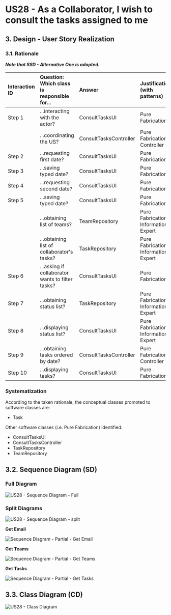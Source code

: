 # US28 - As a Collaborator, I wish to consult the tasks assigned to me

## 3. Design - User Story Realization

### 3.1. Rationale

_**Note that SSD - Alternative One is adopted.**_

| Interaction ID | Question: Which class is responsible for...      | Answer                     | Justification (with patterns)                   |
|:---------------|:-------------------------------------------------|:---------------------------|:------------------------------------------------|
| Step 1         | ...interacting with the actor?                   | ConsultTasksUI             | Pure Fabrication                                |
|                | ...coordinating the US?                          | ConsultTasksController     | Pure Fabrication, Controller                    |
| Step 2         | ...requesting first date?                        | ConsultTasksUI             | Pure Fabrication                                |
| Step 3         | ...saving typed date?                            | ConsultTasksUI             | Pure Fabrication                                |
| Step 4         | ...requesting second date?                       | ConsultTasksUI             | Pure Fabrication                                |
| Step 5         | ...saving typed date?                            | ConsultTasksUI             | Pure Fabrication                                |
|                | ...obtaining list of teams?                      | TeamRepository             | Pure Fabrication, Information Expert            |
|                | ...obtaining list of collaborator's tasks?       | TaskRepository             | Pure Fabrication, Information Expert            |
| Step 6         | ...asking if collaborator wants to filter tasks? | ConsultTasksUI             | Pure Fabrication                                |              
| Step 7         | ...obtaining status list?                        | TaskRepository             | Pure Fabrication, Information Expert            | 
| Step 8         | ...displaying status list?                       | ConsultTasksUI             | Pure Fabrication, Information Expert            | 
| Step 9         | ...obtaining tasks ordered by date?              | ConsultTasksController     | Pure Fabrication, Controller                    |
| Step 10        | ...displaying tasks?                             | ConsultTasksUI             | Pure Fabrication                                |

### Systematization ##

According to the taken rationale, the conceptual classes promoted to software classes are:

* Task

Other software classes (i.e. Pure Fabrication) identified:

* ConsultTasksUI
* ConsultTasksController
* TaskRepository
* TeamRepository

## 3.2. Sequence Diagram (SD)

### Full Diagram

![US28 - Sequence Diagram - Full](svg/us028-sequence-diagram-full.svg)

### Split Diagrams

![US28 - Sequence Diagram - split](svg/us028-sequence-diagram-split.svg)

**Get Email**

![Sequence Diagram - Partial - Get Email](svg/us028-sequence-diagram-partial-get-email.svg)

**Get Teams**

![Sequence Diagram - Partial - Get Teams](svg/us028-sequence-diagram-partial-get-teams.svg)

**Get Tasks**

![Sequence Diagram - Partial - Get Tasks](svg/us028-sequence-diagram-partial-get-tasks.svg)


## 3.3. Class Diagram (CD)

![US28 - Class Diagram](svg/us028-class-diagram.svg)